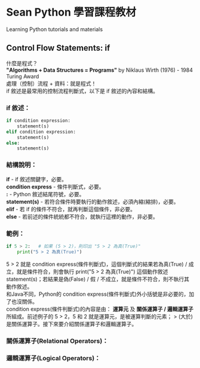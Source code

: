 # Sean Python 學習課程教材
Learning Python tutorials and materials<br>
<h2>Control Flow Statements: if</h2>
什麼是程式？<br>
<strong>"Algorithms + Data Structures = Programs"</strong> by Niklaus Wirth (1976) - 1984 Turing Award<br>
處理（控制）流程 + 資料：就是程式！<br>
if 敘述是最常用的控制流程判斷式，以下是 if 敘述的內容和結構。<br>
<h3>if 敘述：</h3>

```Python
if condition expression:
	statement(s)
elif condition expression:
	statement(s)
else:
	statement(s)
```
<h3>結構說明：</h3>
<strong>if</strong> - if 敘述關鍵字，必要。<br>
<strong>condition express</strong> - 條件判斷式，必要。<br>
<strong>:</strong> - Python 敘述結尾符號，必要。<br>
<strong>statement(s)</strong> - 若符合條件時要執行的動作敘述，必須內縮(縮排)，必要。<br>
<strong>elif</strong> - 若 if 的條件不符合，就再判斷這個條件，非必要。<br>
<strong>else</strong> - 若前述的條件統統都不符合，就執行這裡的動作，非必要。<br>
<h3>範例：</h3>

```Python
if 5 > 2:   # 如果 (5 > 2)，則印出 "5 > 2 為真(True)"
	print("5 > 2 為真(True)")
```

5 > 2 就是 condition express(條件判斷式)，這個判斷式的結果若為真(True) / 成立，就是條件符合，則會執行 print("5 > 2 為真(True)") 這個動作敘述 statement(s)；若結果是偽(False) / 假 / 不成立，就是條件不符合，則不執行其動作敘述。<br>
和Java不同，Python的 condition express(條件判斷式)外小括號是非必要的，加了也沒關係。<br>
condition express(條件判斷式)的內容是由： <strong>運算元</strong> 及 <strong>關係運算子 / 邏輯運算子</strong> 所組成。前述例子的 5 > 2，5 和 2 就是運算元，是被運算判斷的元素； > (大於)是關係運算子。接下來要介紹關係運算子和邏輯運算子。<br>
<h3>關係運算子(Relational Operators)：</h3>
<h3>邏輯運算子(Logical Operators)：</h3>

